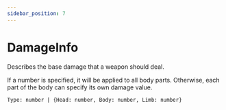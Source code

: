 ```yaml
---
sidebar_position: 7
---
```


# DamageInfo

Describes the base damage that a weapon should deal.

If a number is specified, it will be applied to all body parts. Otherwise, each part of the body can specify its own damage value.

`Type: number | {Head: number, Body: number, Limb: number}`